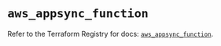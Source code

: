# `aws_appsync_function`

Refer to the Terraform Registry for docs: [`aws_appsync_function`](https://registry.terraform.io/providers/hashicorp/aws/5.82.1/docs/resources/appsync_function).
